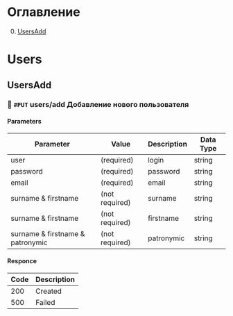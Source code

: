 # Оглавление

0. [UsersAdd](#UsersAdd)

# Users

## UsersAdd
### :orange_book: `#PUT` **users/add** Добавление нового пользователя
#### Parameters

| Parameter | Value | Description | Data Type |
|-|-|-|-|
| user | (required) | login | string |
| password | (required) | password | string |
| email | (required) | email | string |
| surname & firstname | (not required) | surname | string |
| surname & firstname | (not required) | firstname | string |
| surname & firstname & patronymic | (not required) | patronymic | string |

#### Responce

| Code | Description |
|-|-|
| 200 | Created |
| 500 | Failed |
